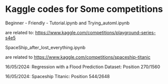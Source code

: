 # Kaggle codes for Some competitions

Beginner - Friendly - Tutorial.ipynb and Trying_automl.ipynb

are related to: https://www.kaggle.com/competitions/playground-series-s4e5


SpaceShip_after_lost_everything.ipynb

are related to https://www.kaggle.com/competitions/spaceship-titanic


16/05/2024: Regression with a Flood Prediction Dataset: Position 270/1560

16/05/2024: Spaceship Titanic: Position 544/2648
